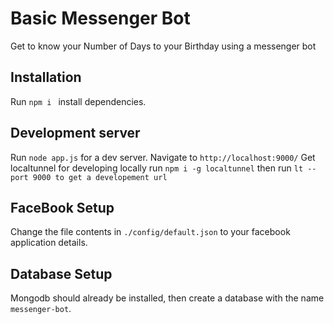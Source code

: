 # Basic Messenger Bot

Get to know your Number of Days to your Birthday using a messenger bot 

## Installation

Run `npm i ` install dependencies. 

## Development server

Run `node app.js` for a dev server. Navigate to `http://localhost:9000/`
Get localtunnel for developing locally run `npm i -g localtunnel` then
run `lt --port 9000 to get a developement url` 


## FaceBook Setup

Change the file contents in `./config/default.json` to your facebook application details.

## Database Setup

Mongodb should already be  installed, then create a database with the name `messenger-bot`.



